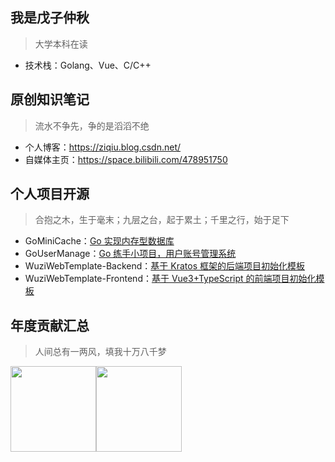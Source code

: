 ## 我是戊子仲秋
> 大学本科在读
* 技术栈：Golang、Vue、C/C++


## 原创知识笔记
> 流水不争先，争的是滔滔不绝
* 个人博客：https://ziqiu.blog.csdn.net/
* 自媒体主页：https://space.bilibili.com/478951750


## 个人项目开源
> 合抱之木，生于毫末；九层之台，起于累土；千里之行，始于足下
* GoMiniCache：[Go 实现内存型数据库](https://github.com/wuzizhongqiu/GoMiniCache)
* GoUserManage：[Go 练手小项目，用户账号管理系统](https://github.com/wuzizhongqiu/GoUserManage)
* WuziWebTemplate-Backend：[基于 Kratos 框架的后端项目初始化模板](https://github.com/wuzizhongqiu/WuziWebTemplate-Backend)
* WuziWebTemplate-Frontend：[基于 Vue3+TypeScript 的前端项目初始化模板](https://github.com/wuzizhongqiu/WuziWebTemplate-Frontend)

## 年度贡献汇总
> 人间总有一两风，填我十万八千梦

<img align="" height="137px" src="https://github-readme-stats.vercel.app/api?username=wuzizhongqiu&hide_title=true&hide_border=true&show_icons=true&include_all_commits=true&line_height=21&bg_color=0,EC6C6C,FFD479,FFFC79,73FA79&theme=graywhite&locale=cn" /><img align="" height="137px" src="https://github-readme-stats.vercel.app/api/top-langs/?username=wuzizhongqiu&hide_title=true&hide_border=true&layout=compact&bg_color=0,73FA79,73FDFF,D783FF&theme=graywhite&locale=cn" />

